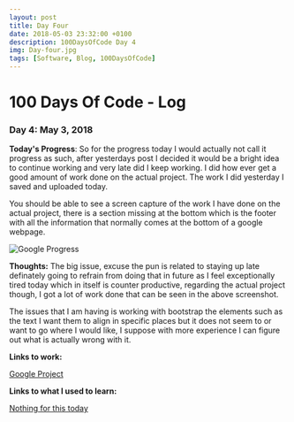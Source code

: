 ```yaml
---
layout: post
title: Day Four
date: 2018-05-03 23:32:00 +0100
description: 100DaysOfCode Day 4
img: Day-four.jpg
tags: [Software, Blog, 100DaysOfCode]
---
```


# 100 Days Of Code - Log 

### Day 4: May 3, 2018

**Today's Progress**: So for the progress today I would actually not call it progress as such, after yesterdays post I decided it would be a bright idea to continue working and very late did I keep working. I did how ever get a good amount of work done on the actual project. The work I did yesterday I saved and uploaded today.

You should be able to see a screen capture of the work I have done on the actual project, there is a section missing at the bottom which is the footer with all the information that normally comes at the bottom of a google webpage.

![Google Progress]({{site.baseurl}}/assets/img/GoogleScreenCap.png)

**Thoughts:** The big issue, excuse the pun is related to staying up late definately going to refrain from doing that in future as I feel exceptionally tired today which in itself is counter productive, regarding the actual project though, I got a lot of work done that can be seen in the above screenshot.

The issues that I am having is working with bootstrap the elements such as the text I want them to align in specific places but it does not seem to or want to go where I would like, I suppose with more experience I can figure out what is actually wrong with it.

**Links to work:** 

[Google Project](https://github.com/NathanScott85/google/)

**Links to what I used to learn:**

[Nothing for this today]()